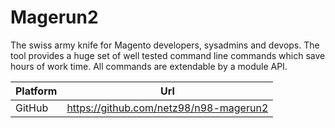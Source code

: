 # Magerun2

The swiss army knife for Magento developers, sysadmins and devops. The tool provides a huge set of well tested command line commands which save hours of work time. All commands are extendable by a module API.

| Platform | Url                                                            |
|----------|----------------------------------------------------------------|
| GitHub   | https://github.com/netz98/n98-magerun2                         |
